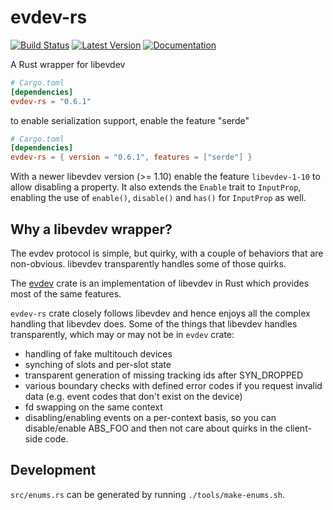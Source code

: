 # evdev-rs

[![Build Status](https://travis-ci.org/ndesh26/evdev-rs.svg?branch=master)](https://travis-ci.org/ndesh26/evdev-rs)
[![Latest Version](https://img.shields.io/crates/v/evdev-rs.svg)](https://crates.io/crates/evdev-rs)
[![Documentation](https://docs.rs/evdev-rs/badge.svg)](https://docs.rs/evdev-rs)

A Rust wrapper for libevdev

```toml
# Cargo.toml
[dependencies]
evdev-rs = "0.6.1"
```

to enable serialization support, enable the feature "serde"
```toml
# Cargo.toml
[dependencies]
evdev-rs = { version = "0.6.1", features = ["serde"] }
```

With a newer libevdev version (>= 1.10) enable the feature `libevdev-1-10` to
allow disabling a property. It also extends the `Enable` trait to `InputProp`,
enabling the use of `enable()`, `disable()` and `has()` for `InputProp` as well.

Why a libevdev wrapper?
-----------------------
The evdev protocol is simple, but quirky, with a couple of behaviors that
are non-obvious. libevdev transparently handles some of those quirks.

The [evdev](https://github.com/emberian/evdev) crate is an implementation
of libevdev in Rust which provides most of the same features.

`evdev-rs` crate closely follows libevdev and hence enjoys all the complex handling
that libevdev does. Some of the things that libevdev handles transparently, which may or
may not be in `evdev` crate:

* handling of fake multitouch devices
* synching of slots and per-slot state
* transparent generation of missing tracking ids after SYN_DROPPED
* various boundary checks with defined error codes if you request invalid data
  (e.g. event codes that don't exist on the device)
* fd swapping on the same context
* disabling/enabling events on a per-context basis, so you can disable/enable ABS_FOO
  and then not care about quirks in the client-side code.

Development
-----------

`src/enums.rs` can be generated by running `./tools/make-enums.sh`.
